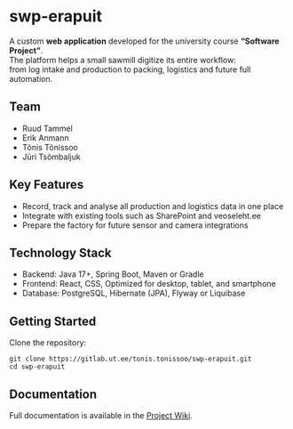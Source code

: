 # swp-erapuit 

A custom **web application** developed for the university course **“Software Project”**.  
The platform helps a small sawmill digitize its entire workflow:  
from log intake and production to packing, logistics and future full automation.

## Team
- Ruud Tammel
- Erik Anmann
- Tõnis Tõnissoo
- Jüri Tsõmbaljuk

## Key Features
- Record, track and analyse all production and logistics data in one place
- Integrate with existing tools such as SharePoint and veoseleht.ee
- Prepare the factory for future sensor and camera integrations

## Technology Stack
- Backend: Java 17+, Spring Boot, Maven or Gradle
- Frontend: React, CSS, Optimized for desktop, tablet, and smartphone
- Database: PostgreSQL, Hibernate (JPA), Flyway or Liquibase

## Getting Started
Clone the repository:
```
git clone https://gitlab.ut.ee/tonis.tonissoo/swp-erapuit.git
cd swp-erapuit
```
## Documentation
Full documentation is available in the [Project Wiki](https://gitlab.ut.ee/tonis.tonissoo/swp-erapuit/-/wikis/home).
